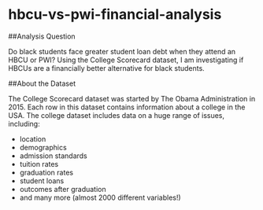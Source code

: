 # hbcu-vs-pwi-financial-analysis

##Analysis Question

Do black students face greater student loan debt when they attend an HBCU or PWI? Using the College Scorecard dataset, I am investigating if HBCUs are a financially better alternative for black students. 

##About the Dataset

The College Scorecard dataset was started by The Obama Administration in 2015. Each row in this dataset contains information about a college in the USA.
The college dataset includes data on a huge range of issues, including:
* location
* demographics
* admission standards
* tuition rates
* graduation rates
* student loans
* outcomes after graduation
* and many more (almost 2000 different variables!)
